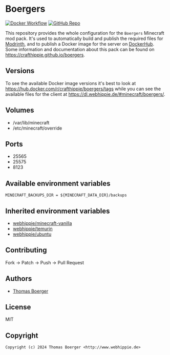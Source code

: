 # Boergers

[![Docker Workflow](https://github.com/crafthippie/boergers/actions/workflows/docker.yml/badge.svg)](https://github.com/crafthippie/boergers/actions/workflows/docker.yml) [![GitHub Repo](https://img.shields.io/badge/github-repo-yellowgreen)](https://github.com/crafthippie/boergers)

This repository provides the whole configuration for the `Boergers` Minecraft
mod pack. It's used to automatically build and publish the required files for
[Modrinth][modrinth], and to publish a Docker image for the server on
[DockerHub][dockerhub]. Some information and documentation about this pack can
be found on https://crafthippie.github.io/boergers.

## Versions

To see the available Docker image versions it's best to look at
https://hub.docker.com/r/crafthippie/boergers/tags while you can see the
available files for the client at https://dl.webhippie.de/#minecraft/boergers/.

## Volumes

-   /var/lib/minecraft
-   /etc/minecraft/override

## Ports

-   25565
-   25575
-   8123

## Available environment variables

```console
MINECRAFT_BACKUPS_DIR = ${MINECRAFT_DATA_DIR}/backups
```

## Inherited environment variables

-   [webhippie/minecraft-vanilla](https://github.com/dockhippie/minecraft-vanilla#available-environment-variables)
-   [webhippie/temurin](https://github.com/dockhippie/adoptopenjdk#available-environment-variables)
-   [webhippie/ubuntu](https://github.com/dockhippie/ubuntu#available-environment-variables)

## Contributing

Fork -> Patch -> Push -> Pull Request

## Authors

-   [Thomas Boerger](https://github.com/tboerger)

## License

MIT

## Copyright

```console
Copyright (c) 2024 Thomas Boerger <http://www.webhippie.de>
```

[modrinth]: https://modrinth.com/
[dockerhub]: https://hub.docker.com/r/crafthippie/boergers
